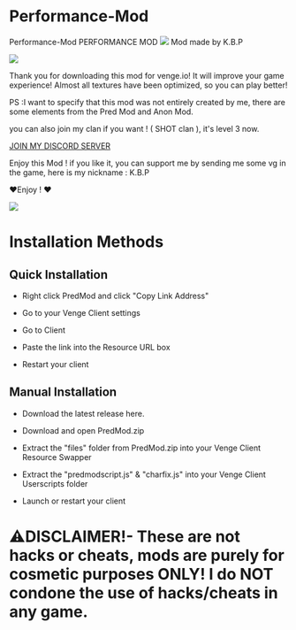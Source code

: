 # Performance-Mod

Performance-Mod
PERFORMANCE MOD
[![](https://cdn.discordapp.com/attachments/888752629780447242/894620135015464960/PERFORMANCE_Mod..jpg)]()
Mod made by K.B.P

[![](https://shields.io/github/downloads/KBPonVENGE/Performance-Mod/total)]()

Thank you for downloading this mod for venge.io! It will improve your game experience! Almost all textures have been optimized, so you can play better! 

PS  :I want to specify that this mod was not entirely created by me, there are some elements from the Pred Mod and Anon Mod.

you can also join my clan if you want ! ( SHOT clan ), it's level 3 now.

[JOIN MY DISCORD SERVER](https://discord.gg/WkqBjeCu5A)

Enjoy this Mod ! if you like it, you can support me by sending me some vg in the game, here is my nickname : K.B.P

❤️Enjoy ! ❤️

[![](https://cdn.discordapp.com/attachments/888752629780447242/894621258556272740/KBP.PNG)]()

# Installation Methods

## Quick Installation

- Right click PredMod and click "Copy Link Address"

- Go to your Venge Client settings

- Go to Client

- Paste the link into the Resource URL box

- Restart your client

## Manual Installation

- Download the latest release here.

- Download and open PredMod.zip

- Extract the "files" folder from PredMod.zip into your Venge Client Resource Swapper

- Extract the "predmodscript.js" & "charfix.js" into your Venge Client Userscripts folder

- Launch or restart your client

# ⚠️DISCLAIMER!- These are not hacks or cheats, mods are purely for cosmetic purposes ONLY! I do NOT condone the use of hacks/cheats in any game.
